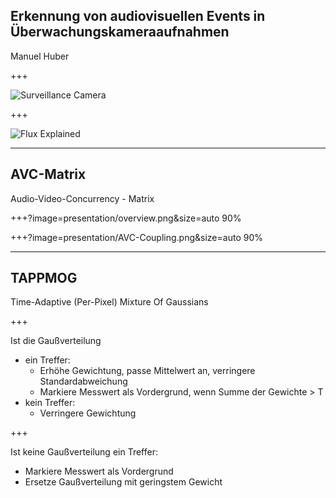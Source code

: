 ## Erkennung von audiovisuellen Events in Überwachungskameraaufnahmen 

Manuel Huber

+++

![Surveillance Camera](https://i.ytimg.com/vi/htNfaaLu9aU/maxresdefault.jpg)

+++

![Flux Explained](https://imgs.xkcd.com/comics/machine_learning.png)

---

## AVC-Matrix

Audio-Video-Concurrency - Matrix

+++?image=presentation/overview.png&size=auto 90%

+++?image=presentation/AVC-Coupling.png&size=auto 90%

---

## TAPPMOG

Time-Adaptive (Per-Pixel) Mixture Of Gaussians

+++

Ist die Gaußverteilung 
- ein Treffer:
  - Erhöhe Gewichtung, passe Mittelwert an, verringere Standardabweichung
  - Markiere Messwert als Vordergrund, wenn Summe der Gewichte > T 
- kein Treffer:
  - Verringere Gewichtung

+++ 
  
Ist keine Gaußverteilung ein Treffer:
- Markiere Messwert als Vordergrund
- Ersetze Gaußverteilung mit geringstem Gewicht
  
  
